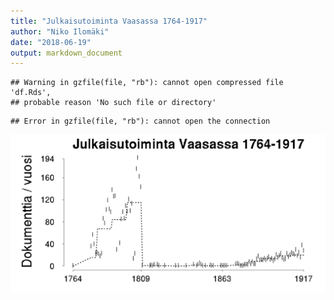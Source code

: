 ```yaml
---
title: "Julkaisutoiminta Vaasassa 1764-1917"
author: "Niko Ilomäki"
date: "2018-06-19"
output: markdown_document
---
```





```
## Warning in gzfile(file, "rb"): cannot open compressed file 'df.Rds',
## probable reason 'No such file or directory'
```

```
## Error in gzfile(file, "rb"): cannot open the connection
```

![plot of chunk Vaasa](figure/Vaasa-1.png)


